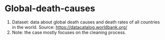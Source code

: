 # Global-death-causes

1.	Dataset: data about global death causes and death rates of all countries in the world. Source: https://datacatalog.worldbank.org/  <br />
2.	Note: the case mostly focuses on the cleaning process.
